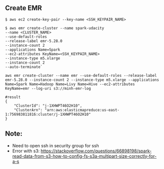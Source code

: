 ## Create EMR
```shell
$ aws ec2 create-key-pair --key-name <SSH_KEYPAIR_NAME>

$ aws emr create-cluster --name spark-udacity
--name <CLUSTER_NAME> 
--use-default-roles  
--release-label emr-5.28.0 
--instance-count 2 
--applications Name=Spark  
--ec2-attributes KeyName=<SSH_KEYPAIR_NAME> 
--instance-type m5.xlarge 
--instance-count 2 
--auto-terminate`

aws emr create-cluster --name emr --use-default-roles --release-label emr-5.28.0 --instance-count 2 --instance-type m5.xlarge --applications Name=Spark Name=Hadoop Name=Livy Name=Hive --ec2-attributes KeyName=emr --log-uri s3://minh-emr-log

#result
{
    "ClusterId": "j-1XHWPT46O2H10",
    "ClusterArn": "arn:aws:elasticmapreduce:us-east-1:756983811816:cluster/j-1XHWPT46O2H10"
}

```
## Note:
- Need to open ssh in security group for ssh
- Error with s3: https://stackoverflow.com/questions/66898198/spark-read-data-from-s3-how-to-config-fs-s3a-multipart-size-correctly-for-a-s